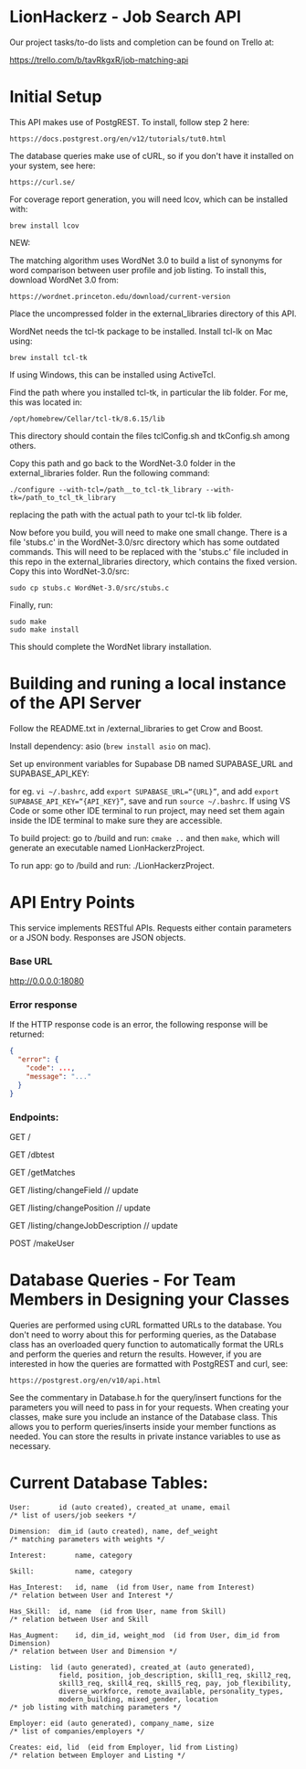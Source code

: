 # LionHackerz - Job Search API

Our project tasks/to-do lists and completion can be found on Trello at:

 https://trello.com/b/tavRkgxR/job-matching-api

# Initial Setup

This API makes use of PostgREST. To install, follow step 2 here:

	https://docs.postgrest.org/en/v12/tutorials/tut0.html

The database queries make use of cURL, so if you don't have it installed on your
system, see here:

	https://curl.se/

For coverage report generation, you will need lcov, which can be installed with:

	brew install lcov

NEW:

The matching algorithm uses WordNet 3.0 to build a list of synonyms for word
comparison between user profile and job listing.  To install this, download
WordNet 3.0 from:

	https://wordnet.princeton.edu/download/current-version

Place the uncompressed folder in the external_libraries directory of this API.

WordNet needs the tcl-tk package to be installed.  Install tcl-lk on Mac using:

    brew install tcl-tk

If using Windows, this can be installed using ActiveTcl.


Find the path where you installed tcl-tk, in particular the lib folder. For me,
this was located in:

    /opt/homebrew/Cellar/tcl-tk/8.6.15/lib

This directory should contain the files tclConfig.sh and tkConfig.sh among others.

Copy this path and go back to the WordNet-3.0 folder in the external_libraries folder.  Run the following command:

	./configure --with-tcl=/path__to_tcl-tk_library --with-tk=/path_to_tcl_tk_library

replacing the path with the actual path to your tcl-tk lib folder.

Now before you build, you will need to make one small change.  There is a file 'stubs.c' in the WordNet-3.0/src
directory which has some outdated commands.  This will need to be replaced with the 'stubs.c' file included in
this repo in the external_libraries directory, which contains the fixed version. Copy this into WordNet-3.0/src:

	sudo cp stubs.c WordNet-3.0/src/stubs.c

Finally, run:

	sudo make
	sudo make install

This should complete the WordNet library installation. 

# Building and runing a local instance of the API Server

Follow the README.txt in /external_libraries to get Crow and Boost.

Install dependency: asio (`brew install asio` on mac).

Set up environment variables for Supabase DB named SUPABASE_URL and SUPABASE_API_KEY:

for eg. `vi ~/.bashrc`, add `export SUPABASE_URL=“{URL}”`, and add `export SUPABASE_API_KEY=“{API_KEY}”`, save and run `source ~/.bashrc`. If using VS Code or some other IDE terminal to run project, may need set them again inside the IDE terminal to make sure they are accessible.

To build project: go to /build and run: `cmake ..` and then `make`, which will generate an executable named LionHackerzProject.

To run app: go to /build and run: ./LionHackerzProject.


# API Entry Points

This service implements RESTful APIs. Requests either contain parameters or a JSON body. Responses are JSON objects.

### Base URL

http://0.0.0.0:18080

### Error response

If the HTTP response code is an error, the following response will be returned:

```json
{  
  "error": {  
    "code": ...,  
    "message": "..."  
  }  
}
```

### Endpoints:

GET /

GET /dbtest

GET /getMatches

GET /listing/changeField  // update

GET /listing/changePosition  // update

GET /listing/changeJobDescription  // update

POST /makeUser


# Database Queries - For Team Members in Designing your Classes

Queries are performed using cURL formatted URLs to the database. You don't need
to worry about this for performing queries, as the Database class has an
overloaded query function to automatically format the URLs and perform the
queries and return the results. However, if you are interested in how the
queries are formatted with PostgREST and curl, see:

    https://postgrest.org/en/v10/api.html

See the commentary in Database.h for the query/insert functions for the parameters you
will need to pass in for your requests. When creating your classes, make sure
you include an instance of the Database class. This allows you to perform
queries/inserts inside your member functions as needed. You can store the results in
private instance variables to use as necessary.

# Current Database Tables:

    User:		id (auto created), created_at uname, email
    /* list of users/job seekers */
    
    Dimension:	dim_id (auto created), name, def_weight
    /* matching parameters with weights */

    Interest:       name, category
    
    Skill:          name, category

    Has_Interest:	id, name  (id from User, name from Interest)
    /* relation between User and Interest */

    Has_Skill:	id, name  (id from User, name from Skill)
    /* relation between User and Skill

    Has_Augment:	id, dim_id, weight_mod  (id from User, dim_id from Dimension)
    /* relation between User and Dimension */

    Listing:  lid (auto generated), created_at (auto generated),
                field, position, job_description, skill1_req, skill2_req,
                skill3_req, skill4_req, skill5_req, pay, job_flexibility,
                diverse_workforce, remote_available, personality_types,
                modern_building, mixed_gender, location
    /* job listing with matching parameters */

    Employer: eid (auto generated), company_name, size
    /* list of companies/employers */

    Creates: eid, lid  (eid from Employer, lid from Listing)
    /* relation between Employer and Listing */
                
